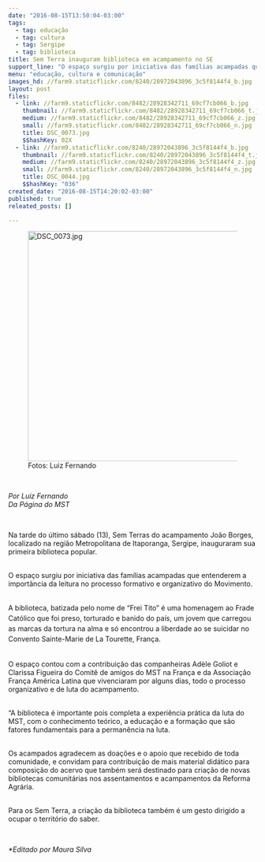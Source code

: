 ```yaml
---
date: "2016-08-15T13:50:04-03:00"
tags:
  - tag: educação
  - tag: cultura
  - tag: Sergipe
  - tag: biblioteca
title: Sem Terra inauguram biblioteca em acampamento no SE
support_line: "O espaço surgiu por iniciativa das famílias acampadas que entenderem a importância da leitura no processo formativo e organizativo do Movimento. "
menu: "educação, cultura e comunicação"
images_hd: //farm9.staticflickr.com/8240/28972043896_3c5f8144f4_b.jpg
layout: post
files:
  - link: //farm9.staticflickr.com/8482/28928342711_69cf7cb066_b.jpg
    thumbnail: //farm9.staticflickr.com/8482/28928342711_69cf7cb066_t.jpg
    medium: //farm9.staticflickr.com/8482/28928342711_69cf7cb066_z.jpg
    small: //farm9.staticflickr.com/8482/28928342711_69cf7cb066_n.jpg
    title: DSC_0073.jpg
    $$hashKey: 02X
  - link: //farm9.staticflickr.com/8240/28972043896_3c5f8144f4_b.jpg
    thumbnail: //farm9.staticflickr.com/8240/28972043896_3c5f8144f4_t.jpg
    medium: //farm9.staticflickr.com/8240/28972043896_3c5f8144f4_z.jpg
    small: //farm9.staticflickr.com/8240/28972043896_3c5f8144f4_n.jpg
    title: DSC_0044.jpg
    $$hashKey: "036"
created_date: "2016-08-15T14:20:02-03:00"
published: true
releated_posts: []

---
```

<figure class="image"><img alt="DSC_0073.jpg" height="467" src="//farm9.staticflickr.com/8482/28928342711_69cf7cb066_b.jpg" width="700" />
<figcaption>Fotos: Luiz Fernando&nbsp;</figcaption>
</figure>

<p>&nbsp;</p>

<p><em>Por Luiz Fernando</em><br />
<em>Da P&aacute;gina do MST&nbsp;</em></p>

<div>&nbsp;</div>

<p>Na tarde do &uacute;ltimo s&aacute;bado&nbsp;(13), Sem Terras&nbsp;do acampamento Jo&atilde;o Borges, localizado na&nbsp;regi&atilde;o Metropolitana de Itaporanga, Sergipe, inauguraram sua primeira biblioteca popular.</p>

<p><br />
O espa&ccedil;o&nbsp;surgiu por iniciativa&nbsp;das fam&iacute;lias acampadas que&nbsp;entenderem a import&acirc;ncia da leitura no processo formativo e organizativo do Movimento.&nbsp;</p>

<p><br />
<span style="line-height: 20.8px;">A biblioteca, batizada pelo nome de &ldquo;Frei Tito&rdquo; &eacute; uma homenagem ao Frade Cat&oacute;lico que foi preso, torturado e banido do pa&iacute;s, um jovem que carregou as marcas da tortura na alma e s&oacute; encontrou a liberdade ao se suicidar no Convento Sainte-Marie de La Tourette, Fran&ccedil;a.</span></p>

<p><br />
O espa&ccedil;o&nbsp;contou com a contribui&ccedil;&atilde;o das companheiras Ad&egrave;le Goliot e Clarissa Figueira do Comit&ecirc; de amigos do MST na Fran&ccedil;a e da Associa&ccedil;&atilde;o Fran&ccedil;a Am&eacute;rica Latina que vivenciaram por alguns dias, todo o processo organizativo e de luta do acampamento.</p>

<p><br />
&ldquo;A biblioteca &eacute; importante pois completa&nbsp;a experi&ecirc;ncia pr&aacute;tica da luta do MST, com o&nbsp;conhecimento te&oacute;rico, a&nbsp;educa&ccedil;&atilde;o e a forma&ccedil;&atilde;o que s&atilde;o fatores fundamentais&nbsp;para a perman&ecirc;ncia na luta.</p>

<p><br />
Os acampados agradecem as doa&ccedil;&otilde;es e o apoio que&nbsp;recebido de toda comunidade,&nbsp;e convidam para contribui&ccedil;&atilde;o de mais material did&aacute;tico para composi&ccedil;&atilde;o do acervo&nbsp;que tamb&eacute;m ser&aacute; destinado para cria&ccedil;&atilde;o de novas bibliotecas comunit&aacute;rias nos assentamentos e acampamentos da Reforma Agr&aacute;ria.</p>

<p><br />
Para os Sem Terra, a cria&ccedil;&atilde;o da&nbsp;biblioteca tamb&eacute;m &eacute; um gesto dirigido a ocupar o territ&oacute;rio do saber.&nbsp;</p>

<p>&nbsp;</p>

<p><em>*Editado por Maura Silva&nbsp;</em></p>

<p>&nbsp;</p>
